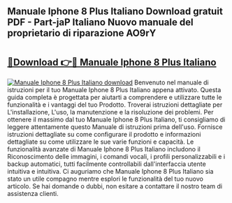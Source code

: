 ## Manuale Iphone 8 Plus Italiano Download gratuit PDF - Part-jaP Italiano Nuovo manuale del proprietario di riparazione AO9rY

# <h2><a href="http://dfehg9.blite.top/?on=Manuale+Iphone+8+Plus+Italiano">🔗Download 👉🔴 Manuale Iphone 8 Plus Italiano</a></h2>

[![Manuale Iphone 8 Plus Italiano download](https://i.imgur.com/lujVjoI.png)](http://dfehg9.blite.top/?on=Manuale+Iphone+8+Plus+Italiano)
Benvenuto nel manuale di istruzioni per il tuo Manuale Iphone 8 Plus Italiano appena attivato. Questa guida completa è progettata per aiutarti a comprendere e utilizzare tutte le funzionalità e i vantaggi del tuo Prodotto. Troverai istruzioni dettagliate per L'installazione, L'uso, la manutenzione e la risoluzione dei problemi. Per ottenere il massimo dal tuo Manuale Iphone 8 Plus Italiano, ti consigliamo di leggere attentamente questo Manuale di istruzioni prima dell'uso. Fornisce istruzioni dettagliate su come configurare il prodotto e informazioni dettagliate su come utilizzare le sue varie funzioni e capacità. Le funzionalità avanzate di Manuale Iphone 8 Plus Italiano includono il Riconoscimento delle immagini, i comandi vocali, i profili personalizzabili e i backup automatici, tutti facilmente controllabili dall'interfaccia utente intuitiva e intuitiva. Ci auguriamo che Manuale Iphone 8 Plus Italiano sia stato un utile compagno mentre esplori le funzionalità del tuo nuovo articolo. Se hai domande o dubbi, non esitare a contattare il nostro team di assistenza clienti.
